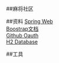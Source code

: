 ##麻将社区

##资料
[Spring Web](https://spring.io/guides/gs/serving-web-content/)  
[Boostrap文档](https://v3.bootcss.com/getting-started/#template)    
[Github Oauth](https://docs.github.com/en/developers/apps/building-oauth-apps/creating-an-oauth-app)  
[H2 Database](https://www.h2database.com/html/quickstart.html)

##工具
